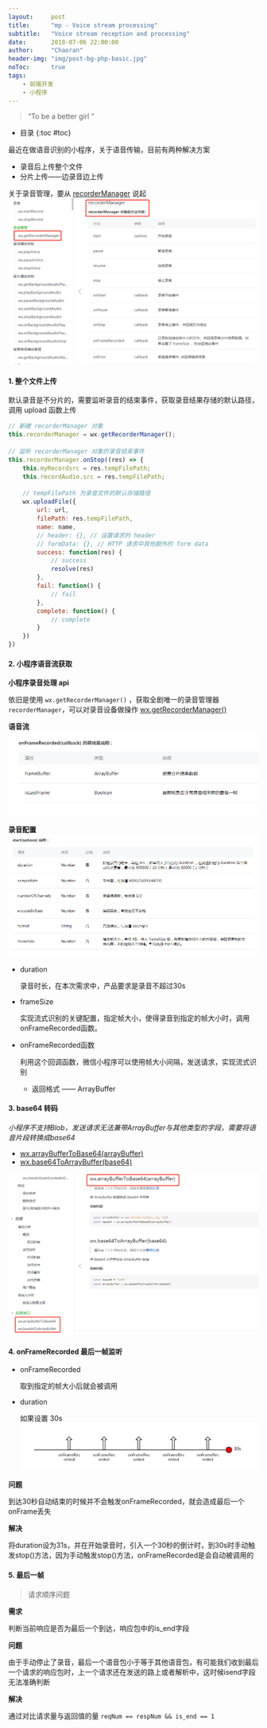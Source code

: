 ```yaml
---
layout:     post
title:      "mp - Voice stream processing"
subtitle:   "Voice stream reception and processing"
date:       2018-07-06 22:00:00
author:     "Chaoran"
header-img: "img/post-bg-php-basic.jpg"
noToc:      true
tags:
    - 前端开发
    - 小程序
---
```


> “To be a better girl ”

* 目录
{:toc #toc}

最近在做语音识别的小程序，关于语音传输，目前有两种解决方案
* 录音后上传整个文件
* 分片上传——边录音边上传

关于录音管理，要从 [recorderManager](https://developers.weixin.qq.com/miniprogram/dev/api/getRecorderManager.html) 说起
![recorderManager](/img/in-post/post-mp-audio/recorderManager.png)

#### 1. 整个文件上传
默认录音是不分片的，需要监听录音的结束事件，获取录音结果存储的默认路径，调用 upload 函数上传

```js
// 新建 recorderManager 对象
this.recorderManager = wx.getRecorderManager();

// 监听 recorderManager 对象的录音结束事件
this.recorderManager.onStop((res) => {
    this.myRecordsrc = res.tempFilePath;
    this.recordAudio.src = res.tempFilePath;

    // tempFilePath 为录音文件的默认存储路径
    wx.uploadFile({
        url: url,
        filePath: res.tempFilePath,
        name: name,
        // header: {}, // 设置请求的 header
        // formData: {}, // HTTP 请求中其他额外的 form data
        success: function(res) {
            // success
            resolve(res)
        },
        fail: function() {
            // fail
        },
        complete: function() {
            // complete
        }
    })
})
```

#### 2. 小程序语音流获取
**小程序录音处理 api**

依旧是使用 `wx.getRecorderManager()` ，获取全剧唯一的录音管理器`recorderManager`，可以对录音设备做操作
[wx.getRecorderManager()](https://developers.weixin.qq.com/miniprogram/dev/api/getRecorderManager.html)

**语音流**
![frame](/img/in-post/post-mp-audio/frame.jpg)

**录音配置**
![frame](/img/in-post/post-mp-audio/frame-set.jpg)

* duration

    录音时长，在本次需求中，产品要求是录音不超过30s

* frameSize

    实现流式识别的关键配置，指定帧大小，使得录音到指定的帧大小时，调用onFrameRecorded函数。

* onFrameRecorded函数

    利用这个回调函数，微信小程序可以使用帧大小间隔，发送请求，实现流式识别
    - 返回格式 —— ArrayBuffer

#### 3. base64 转码
*小程序不支持Blob，发送请求无法兼带ArrayBuffer与其他类型的字段，需要将语音片段转换成base64*

* [wx.arrayBufferToBase64(arrayBuffer)](https://developers.weixin.qq.com/miniprogram/dev/api/api-util.html)
* [wx.base64ToArrayBuffer(base64)](https://developers.weixin.qq.com/miniprogram/dev/api/api-util.html)

![base64](/img/in-post/post-mp-audio/base64.png)

#### 4. onFrameRecorded 最后一帧监听
* onFrameRecorded

    取到指定的帧大小后就会被调用
* duration

    如果设置 30s
![duration](/img/in-post/post-mp-audio/duration.jpg)

**问题**

到达30秒自动结束的时候并不会触发onFrameRecorded，就会造成最后一个onFrame丢失

**解决**

将duration设为31s，并在开始录音时，引入一个30秒的倒计时，到30s时手动触发stop()方法，因为手动触发stop()方法，onFrameRecorded是会自动被调用的

#### 5. 最后一帧
> 请求顺序问题

**需求**

判断当前响应是否为最后一个到达，响应包中的is_end字段

**问题**

由于手动停止了录音，最后一个语音包小于等于其他语音包，有可能我们收到最后一个请求的响应包时，上一个请求还在发送的路上或者解析中，这时候isend字段无法准确判断

**解决**

通过对比请求量与返回值的量 `reqNum == respNum && is_end == 1`


